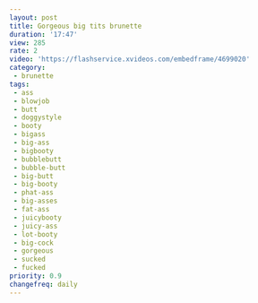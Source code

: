 ```yaml
---
layout: post
title: Gorgeous big tits brunette
duration: '17:47'
view: 285
rate: 2
video: 'https://flashservice.xvideos.com/embedframe/4699020'
category: 
 - brunette
tags: 
 - ass
 - blowjob
 - butt
 - doggystyle
 - booty
 - bigass
 - big-ass
 - bigbooty
 - bubblebutt
 - bubble-butt
 - big-butt
 - big-booty
 - phat-ass
 - big-asses
 - fat-ass
 - juicybooty
 - juicy-ass
 - lot-booty
 - big-cock
 - gorgeous
 - sucked
 - fucked
priority: 0.9
changefreq: daily
---
```

